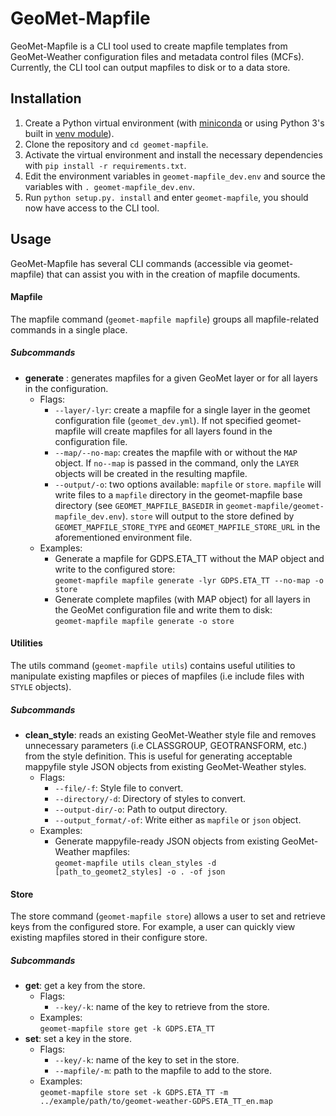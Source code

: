 # GeoMet-Mapfile
GeoMet-Mapfile is a CLI tool used to create mapfile templates from GeoMet-Weather configuration files and metadata control files (MCFs). Currently, the CLI tool can output mapfiles to disk or to a data store.

## Installation
1. Create a Python virtual environment (with [miniconda](https://docs.conda.io/en/latest/miniconda.html) or using Python 3's built in [venv module](https://docs.python.org/3/library/venv.html)).
2. Clone the repository and `cd geomet-mapfile`.
3. Activate the virtual environment and install the necessary dependencies with `pip install -r requirements.txt`.
4. Edit the environment variables in `geomet-mapfile_dev.env` and source the variables with `. geomet-mapfile_dev.env`.
5. Run `python setup.py. install` and enter `geomet-mapfile`, you should now have access to the CLI tool.

## Usage
GeoMet-Mapfile has several CLI commands (accessible via geomet-mapfile) that can assist you with in the creation of mapfile documents.
#### Mapfile
The mapfile command (`geomet-mapfile mapfile`) groups all mapfile-related commands in a single place.
##### Subcommands
* **generate** : generates mapfiles for a given GeoMet layer or for all layers in the configuration.
  - Flags:
    - `--layer/-lyr`: create a mapfile for a single layer in the geomet configuration file (`geomet_dev.yml`). If not specified geomet-mapfile will create mapfiles for all layers found in the configuration file.
    - `--map/--no-map`: creates the mapfile with or without the `MAP` object. If `no--map` is passed in the command, only the `LAYER` objects will be created in the resulting mapfile.
    - `--output/-o`: two options available: `mapfile` or `store`. `mapfile` will write files to a `mapfile` directory in the geomet-mapfile base directory (see `GEOMET_MAPFILE_BASEDIR` in `geomet-mapfile/geomet-mapfile_dev.env`). `store` will output to the store defined by `GEOMET_MAPFILE_STORE_TYPE` and `GEOMET_MAPFILE_STORE_URL` in the aforementioned environment file.
  - Examples: <br>
    - Generate a mapfile for GDPS.ETA_TT without the MAP object and write to the configured store: <br>
    `geomet-mapfile mapfile generate -lyr GDPS.ETA_TT --no-map -o store`<br>
    - Generate complete mapfiles (with MAP object) for all layers in the GeoMet configuration file and write them to disk: <br>
    `geomet-mapfile mapfile generate -o store`

#### Utilities
The utils command (`geomet-mapfile utils`) contains useful utilities to manipulate existing mapfiles or pieces of mapfiles (i.e include files with `STYLE` objects).
##### Subcommands
* **clean_style**: reads an existing GeoMet-Weather style file and removes unnecessary parameters (i.e CLASSGROUP, GEOTRANSFORM, etc.) from the style definition. This is useful for generating acceptable mappyfile style JSON objects from existing GeoMet-Weather styles.
  - Flags:
    - `--file/-f`: Style file to convert.
    - `--directory/-d`: Directory of styles to convert.
    - `--output-dir/-o`: Path to output directory.
    - `--output_format/-of`: Write either as `mapfile` or `json` object.
  - Examples: <br>
    - Generate mappyfile-ready JSON objects from existing GeoMet-Weather mapfiles: <br>
    `geomet-mapfile utils clean_styles -d [path_to_geomet2_styles] -o . -of json`


#### Store
The store command (`geomet-mapfile store`) allows a user to set and retrieve keys from the configured store. For example, a user can quickly view existing mapfiles stored in their configure store.
##### Subcommands
* **get**: get a key from the store.
  - Flags:
    - `--key/-k`: name of the key to retrieve from the store.
  - Examples: <br>
  `geomet-mapfile store get -k GDPS.ETA_TT`
* **set**: set a key in the store.
  - Flags:
    - `--key/-k`: name of the key to set in the store.
    - `--mapfile/-m`: path to the mapfile to add to the store.
  - Examples: <br>
  `geomet-mapfile store set -k GDPS.ETA_TT -m ../example/path/to/geomet-weather-GDPS.ETA_TT_en.map`
